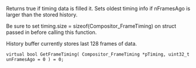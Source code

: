 Returns true if timing data is filled it.  Sets oldest timing info if nFramesAgo is larger than the stored history.

Be sure to set timing.size = sizeof(Compositor_FrameTiming) on struct passed in before calling this function.

History buffer currently stores last 128 frames of data.

	virtual bool GetFrameTiming( Compositor_FrameTiming *pTiming, uint32_t unFramesAgo = 0 ) = 0;
